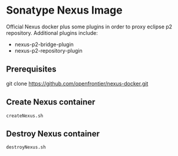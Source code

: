# Sonatype Nexus Image
Official Nexus docker plus some plugins in order to proxy eclipse p2 repository.
Additional plugins include:
* nexus-p2-bridge-plugin
* nexus-p2-repository-plugin

## Prerequisites
git clone https://github.com/openfrontier/nexus-docker.git

## Create Nexus container
    createNexus.sh

## Destroy Nexus container
    destroyNexus.sh

